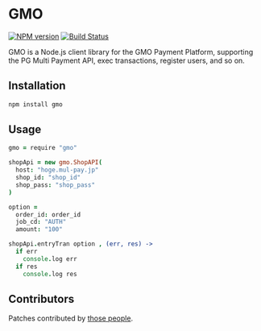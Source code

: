 GMO
====
[![NPM version](https://badge.fury.io/js/gmo.png)](http://badge.fury.io/js/gmo)
[![Build Status](https://travis-ci.org/t-k/gmo-payment-node.png)](https://travis-ci.org/t-k/gmo-payment-node)

GMO is a Node.js client library for the GMO Payment Platform, supporting the PG Multi Payment API, exec transactions, register users, and so on.

Installation
---

```bash
npm install gmo
```

Usage
---

```coffeescript
gmo = require "gmo"

shopApi = new gmo.ShopAPI(
  host: "hoge.mul-pay.jp"
  shop_id: "shop_id"
  shop_pass: "shop_pass"
)

option =
  order_id: order_id
  job_cd: "AUTH"
  amount: "100"

shopApi.entryTran option , (err, res) ->
  if err
    console.log err
  if res
    console.log res

```

Contributors
---
Patches contributed by [those people](https://github.com/t-k/gmo-payment-node/contributors).